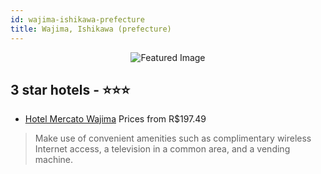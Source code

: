 ```yaml
---
id: wajima-ishikawa-prefecture
title: Wajima, Ishikawa (prefecture)
---
```


<center><img src="https://i.travelapi.com/hotels/12000000/11960000/11956300/11956267/db3b4ed8_z.jpg" alt="Featured Image" /></center>


##  3 star hotels - ⭐️⭐️⭐️

-    [Hotel Mercato Wajima](https://us.hurb.com/hotels/wajima/hotel-mercato-wajima-JNP-JP336449?cmp=18055) Prices from R$197.49
   > Make use of convenient amenities such as complimentary wireless Internet access, a television in a common area, and a vending machine.
